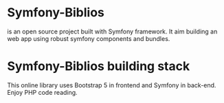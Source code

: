 # Symfony-Biblios
 is an open source project built with Symfony framework. It aim building an web app using robust symfony components and bundles.
# Symfony-Biblios building stack
This online library uses Bootstrap 5 in frontend and Symfony in back-end. Enjoy PHP code reading.
